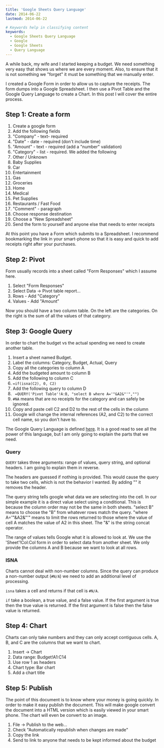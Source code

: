 ```yaml
---
title: 'Google Sheets Query Language'
date: 2014-06-22
lastmod: 2014-06-22

# Keywords help in classifying content
keywords:
  - Google Sheets Query Language
  - Google
  - Google Sheets
  - Query Language
---
```


A while back, my wife and I started keeping a budget. We need something very easy that shows us where we are every moment. Also, to ensure that it is not something we "forget" it must be something that we manually enter.

I created a Google Form in order to allow us to capture the receipts. The form dumps into a Google Spreadsheet. I then use a Pivot Table and the Google Query Language to create a Chart. In this post I will cover the entire process.

<!--more-->

## Step 1: Create a form

1. Create a google form
2. Add the following fields
3. "Company" - text- required
4. "Date" - date - required (don't include time)
5. "Amount" - text - required (add a "number" validation)
6. "Category" - list - required. We added the following
7. Other / Unknown
8. Baby Supplies
9. Car
10. Entertainment
11. Gas
12. Groceries
13. Home
14. Medical
15. Pet Supplies
16. Restaurants / Fast Food
17. "Comment" - paragraph
18. Choose response destination
19. Choose a "New Spreadsheet"
20. Send the form to yourself and anyone else that needs to enter receipts

At this point you have a Form which submits to a Spreadsheet. I recommend bookmarking the link in your smart-phone so that it is easy and quick to add receipts right after your purchases.

## Step 2: Pivot

Form usually records into a sheet called "Form Responses" which I assume here.

1. Select "Form Responses"
2. Select Data -> Pivot table report...
3. Rows - Add "Category"
4. Values - Add "Amount”

Now you should have a two column table. On the left are the categories. On the right is the sum of all the values of that category.

## Step 3: Google Query

In order to chart the budget vs the actual spending we need to create another table.

1. Insert a sheet named Budget.
2. Label the columns: Category, Budget, Actual, Query
3. Copy all the categories to column A
4. Add the budgeted amount to column B
5. Add the following to column C
6. `=if(isna(C2), 0, C2)`
7. Add the following query to column D
8. ` =QUERY('Pivot Table'!A:B, "select B where A='"&A2&"'","")`
9. `#NA` means that are no receipts for the category and can safely be ignored.
10. Copy and paste cell C2 and D2 to the rest of the cells in the column
11. Google will change the internal references (A2, and C2) to the correct cell name, so you don't have to.

The Google Query Language is defined [here](https://developers.google.com/chart/interactive/docs/querylanguage). It is a good read to see all the power of this language, but I am only going to explain the parts that we need.

### Query

`QUERY` takes three arguments: range of values, query string, and optional headers. I am going to explain them in reverse.

The headers are guessed if nothing is provided. This would cause the query to take two cells, which is not the behavior I wanted. By adding "" it removes the header.

The query string tells google what data we are selecting into the cell. In our simple example it is a direct value select using a conditional. This is because the column order may not be the same in both sheets. "select B" means to choose the "B" from whatever rows match the query. "where A='"&A2&"'" means to limit the rows returned to those where the value of cell A matches the value of A2 in this sheet. The "&" is the string concat operator.

The range of values tells Google what it is allowed to look at. We use the 'Sheet'!Col:Col form in order to select data from another sheet. We only provide the columns A and B because we want to look at all rows.

### ISNA

Charts cannot deal with non-number columns. Since the query can produce a non-number output (`#N/A`) we need to add an additional level of processing.

`isna` takes a cell and returns if that cell is `#N/A`.

`if` take a boolean, a true value, and a false value. If the first argument is true then the true value is returned. If the first argument is false then the false value is returned.

## Step 4: Chart

Charts can only take numbers and they can only accept contiguous cells. A, B, and C are the columns that we want to chart.

1. Insert -> Chart
2. Data range: Budget!A1:C14
3. Use row 1 as headers
4. Chart type: Bar chart
5. Add a chart title

## Step 5: Publish

The point of this document is to know where your money is going quickly. In order to make it easy publish the document. This will make google convert the document into a HTML version which is easily viewed in your smart phone. The chart will even be convert to an image.

1. File -> Publish to the web...
2. Check "Automatically republish when changes are made"
3. Copy the link
4. Send to link to anyone that needs to be kept informed about the budget

